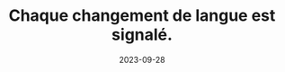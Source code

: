 ---
N: '127'
Rubrique: Internationalisation
title: Chaque changement de langue est signalé. 
detail: Chaque changement de langue est signalé. 
abstract: 
categories: [" Internationalisation"]
agrege: O4127-E038
opquast: '4 127'
indiceebook: '38'
description: "Règle n° 038"
weight:  038
actif: '1'
layout: rules
date: 2023-09-28
tags: ["", ""]
objectif: ["", ""]
Meo: [""]
Controle: [""
]
Source: ["Opquast"]
Referentiel: [""]
Steps: ["", ""]
---